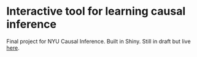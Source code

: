 # Interactive tool for learning causal inference

Final project for NYU Causal Inference. Built in Shiny. Still in draft but live [here](https://jmarlo.shinyapps.io/causal-tool/).
